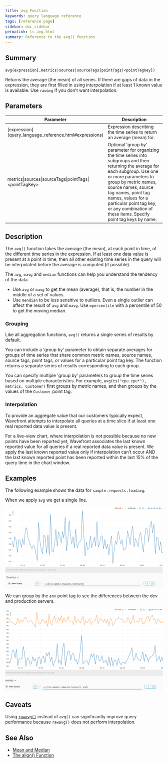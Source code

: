 ```yaml
---
title: avg Function
keywords: query language reference
tags: [reference page]
sidebar: doc_sidebar
permalink: ts_avg.html
summary: Reference to the avg() function
---
```

## Summary
```
avg(expression[,metrics|sources|sourceTags|pointTags|<pointTagKey])
```
Returns the average (the mean) of all series. If there are gaps of data in the expression, they are first filled in using interpolation if at least 1 known value is available. Use `rawavg` if you don't want interpolation.

## Parameters
<table>
<tbody>
<thead>
<tr><th width="30%">Parameter</th><th width="70%">Description</th></tr>
</thead>
<tr>
<td markdown="span"> [expression](query_language_reference.html#expressions)</td>
<td>Expression describing the time series to return an average (mean) for. </td></tr>
<tr>
<td>metrics&vert;sources&vert;sourceTags&vert;pointTags&vert;&lt;pointTagKey&gt;</td>
<td>Optional 'group by' parameter for organizing the time series into subgroups and then returning the average for each subgroup.
Use one or more parameters to group by metric names, source names, source tag names, point tag names, values for a particular point tag key, or any combination of these items. Specify point tag keys by name.</td>
</tr>
</tbody>
</table>

## Description

The `avg()` function takes the average (the mean), at each point in time, of the different time series in the expression. If at least one data value is present at a point in time, then all other existing time series in the query will be interpolated before the average is computed (if possible).

The `avg`, `mavg` and `median` functions can help you understand the tendency of the data.

* Use `avg` or `mavg` to get the mean (average), that is, the number in the middle of a set of values.
* Use `mendian` to be less sensitive to outliers. Even a single outlier can affect the result of `avg` and `mavg`. Use `mpercentile` with a percentile of 50 to get the moving median.


### Grouping

Like all aggregation functions, `avg()` returns a single series of results by default.  

You can include a 'group by' parameter to obtain separate averages for groups of time series that share common metric names, source names, source tags, point tags, or values for a particular point tag key. 
The function returns a separate series of results corresponding to each group.

You can specify multiple 'group by' parameters to group the time series based on multiple characteristics. For example, `avg(ts("cpu.cpu*"), metrics, Customer)` first groups by metric names, and then groups by the values of the `Customer` point tag.


### Interpolation
To provide an aggregate value that our customers typically expect, Wavefront attempts to interpolate all queries at a time slice if at least one real reported data value is present.

For a live-view chart, where interpolation is not possible because no new points have been reported yet, Wavefront associates the last known reported value for all queries if a real reported data value is present. We apply the last known reported value only if interpolation can’t occur AND the last known reported point has been reported within the last 15% of the query time in the chart window.

## Examples
The following example shows the data for `sample.requests.loadavg`.

When we apply `avg` we get a single line.

![avg](images/ts_avg.png)

We can group by the `env` point tag to see the differences between the dev and production servers.

![avg grouped](images/ts_avg_grouped.png)

## Caveats

Using [`rawavg()`](ts_rawavg.html) instead of `avg()` can significantly improve query performance because `rawavg()` does not perform interpolation.

## See Also
* [Mean and Median](query_language_statistical_functions_anomalies.html#mean-and-median)
* [The align() Function](https://docs.wavefront.com/query_language_align_function.html)
